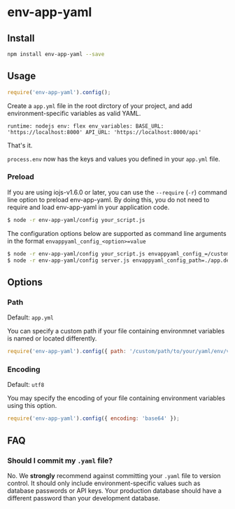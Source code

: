 # env-app-yaml
## Install

```bash
npm install env-app-yaml --save
```

## Usage

```javascript
require('env-app-yaml').config();
```

Create a `app.yml` file in the root dirctory of your project, 
and add environment-specific variables as valid YAML.

`
runtime: nodejs
env: flex
env_variables:
  BASE_URL: 'https://localhost:8000'
  API_URL: 'https://localhost:8000/api'
`

That's it.

`process.env` now has the keys and values you defined in your `app.yml` file.


### Preload

If you are using iojs-v1.6.0 or later, you can use the `--require` (`-r`) command line option to preload env-app-yaml. By doing this, you do not need to require and load env-app-yaml in your application code.


```bash
$ node -r env-app-yaml/config your_script.js
```

The configuration options below are supported as command line arguments in the format `envappyaml_config_<option>=value`

```bash
$ node -r env-app-yaml/config your_script.js envappyaml_config_=/custom/path/to/your/env/vars
$ node -r env-app-yaml/config server.js envappyaml_config_path=./app.dev.yaml
```

## Options

### Path

Default: `app.yml`

You can specify a custom path if your file containing environmnet variables is
named or located differently.

```javascript
require('env-app-yaml').config({ path: '/custom/path/to/your/yaml/env/vars' });
```

### Encoding

Default: `utf8`

You may specify the encoding of your file containing environment variables
using this option.

```javascript
require('env-app-yaml').config({ encoding: 'base64' });
```

## FAQ

### Should I commit my `.yaml` file?

No. We **strongly** recommend against committing your `.yaml` file to version
control. It should only include environment-specific values such as database
passwords or API keys. Your production database should have a different
password than your development database.
